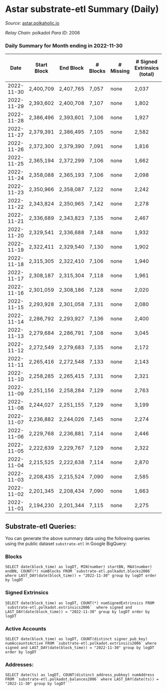 # Astar substrate-etl Summary (Daily)

_Source_: [astar.polkaholic.io](https://astar.polkaholic.io)

*Relay Chain*: polkadot
*Para ID*: 2006



### Daily Summary for Month ending in 2022-11-30


| Date | Start Block | End Block | # Blocks | # Missing | # Signed Extrinsics (total) | # Active Accounts | # Addresses with Balances | # Events | # Transfers | # XCM Transfers In | # XCM Transfers Out |
| ---- | ----------- | --------- | -------- | --------- | --------------------------- | ----------------- | ------------------------- | -------- | ----------- | ------------------ | ------------------- |
| 2022-11-30 | 2,400,709 | 2,407,765 | 7,057 | none  | 2,037 | 868 | 483,513 | 598,182 | 10,791 ($1,070,647) | 20 ($24,458.40) |   |
| 2022-11-29 | 2,393,602 | 2,400,708 | 7,107 | none  | 1,802 | 877 | 483,027 | 587,301 | 10,110 ($1,385,791) | 17 ($3,901.94) | 2 ($112.61) |
| 2022-11-28 | 2,386,496 | 2,393,601 | 7,106 | none  | 1,927 | 928 | 482,696 | 596,414 | 10,502 ($2,341,766) | 17 ($2,576.66) | 3 ($41.07) |
| 2022-11-27 | 2,379,391 | 2,386,495 | 7,105 | none  | 2,582 | 960 | 482,323 | 598,511 | 11,413 ($1,515,609) | 38 ($5,388.05) | 4 ($0.96) |
| 2022-11-26 | 2,372,300 | 2,379,390 | 7,091 | none  | 1,816 | 880 | 481,007 | 630,477 | 11,197 ($1,555,026) | 29 ($15,614.35) | 2 ($256.64) |
| 2022-11-25 | 2,365,194 | 2,372,299 | 7,106 | none  | 1,662 | 780 | 480,901 | 478,498 | 9,752 ($1,043,632) | 15 ($3,057.71) | 4 ($1.68) |
| 2022-11-24 | 2,358,088 | 2,365,193 | 7,106 | none  | 2,098 | 846 | 480,711 | 436,340 | 10,472 ($1,458,519) | 33 ($3,643.40) | 1 ($0.0008) |
| 2022-11-23 | 2,350,966 | 2,358,087 | 7,122 | none  | 2,242 | 929 | 480,369 | 457,201 | 11,942 ($2,084,145) | 53 ($12,848.80) | 2 ($7.74) |
| 2022-11-22 | 2,343,824 | 2,350,965 | 7,142 | none  | 2,278 | 966 |  | 451,408 | 10,450 ($1,963,911) | 26 ($9,674.85) | 1 ($0.0008) |
| 2022-11-21 | 2,336,689 | 2,343,823 | 7,135 | none  | 2,467 | 1,139 | 480,036 | 490,292 | 13,713 ($2,436,255) | 54 ($29,030.02) | 6 ($128.33) |
| 2022-11-20 | 2,329,541 | 2,336,688 | 7,148 | none  | 1,932 | 890 |  | 407,631 | 9,301 ($536,778) | 13 ($2,159.99) | 2 ($79.48) |
| 2022-11-19 | 2,322,411 | 2,329,540 | 7,130 | none  | 1,902 | 886 |  | 409,942 | 9,160 ($590,337) | 16 ($3,174.57) | 2 ($1.88) |
| 2022-11-18 | 2,315,305 | 2,322,410 | 7,106 | none  | 1,940 | 873 |  | 420,636 | 9,122 ($764,792) | 10 ($3,075.38) | 3 ($38.90) |
| 2022-11-17 | 2,308,187 | 2,315,304 | 7,118 | none  | 1,961 | 842 |  | 412,560 | 9,292 ($3,840,422) | 25 ($3,774.65) | 3 ($392.89) |
| 2022-11-16 | 2,301,059 | 2,308,186 | 7,128 | none  | 2,020 | 873 |  | 443,345 | 10,826 ($3,928,666) | 21 ($1,070.84) | 3 ($0.15) |
| 2022-11-15 | 2,293,928 | 2,301,058 | 7,131 | none  | 2,080 | 959 | 478,765 | 468,798 | 11,055 ($4,386,533) | 31 ($7,480.88) | 2 ($65.54) |
| 2022-11-14 | 2,286,792 | 2,293,927 | 7,136 | none  | 2,400 | 1,073 |  | 503,196 | 13,121 ($2,029,647) | 30 ($26,816.58) | 4 ($0.28) |
| 2022-11-13 | 2,279,684 | 2,286,791 | 7,108 | none  | 3,045 | 1,274 |  | 512,690 | 13,401 ($3,472,216) | 42 ($12,118.01) | 6 ($208.70) |
| 2022-11-12 | 2,272,549 | 2,279,683 | 7,135 | none  | 2,172 | 886 |  | 488,004 | 11,925 ($1,728,386) | 43 ($96,488.01) | 3 ($25,486.58) |
| 2022-11-11 | 2,265,416 | 2,272,548 | 7,133 | none  | 2,143 | 849 | 476,681 | 527,075 | 13,284 ($4,190,752) | 41 ($31,678.37) | 3 ($0.0023) |
| 2022-11-10 | 2,258,285 | 2,265,415 | 7,131 | none  | 2,321 | 938 |  | 594,644 | 14,213 ($3,057,174) | 50 ($67,462.81) | 2 ($13.64) |
| 2022-11-09 | 2,251,156 | 2,258,284 | 7,129 | none  | 2,763 | 1,150 |  | 667,813 | 16,872 ($7,824,680) | 46 ($28,458.24) | 7 ($3,919.08) |
| 2022-11-08 | 2,244,027 | 2,251,155 | 7,129 | none  | 3,199 | 1,136 |  | 692,854 | 18,432 ($6,758,949) | 66 ($53,061.53) | 44 ($36,672.43) |
| 2022-11-07 | 2,236,882 | 2,244,026 | 7,145 | none  | 2,274 | 1,015 |  | 560,554 | 12,794 ($2,572,671) | 26 ($8,258.58) | 26 ($36,006.75) |
| 2022-11-06 | 2,229,768 | 2,236,881 | 7,114 | none  | 2,446 | 1,040 |  | 598,694 | 12,589 ($3,119,976) | 17 ($20,062.80) | 15 ($18,989.34) |
| 2022-11-05 | 2,222,639 | 2,229,767 | 7,129 | none  | 2,322 | 979 |  | 550,531 | 12,022 ($2,472,092) | 15 ($11,954.61) | 18 ($8,031.44) |
| 2022-11-04 | 2,215,525 | 2,222,638 | 7,114 | none  | 2,870 | 1,124 | 474,374 | 604,520 | 14,353 ($7,229,400) | 34 ($18,020.13) | 40 ($48,022.86) |
| 2022-11-03 | 2,208,435 | 2,215,524 | 7,090 | none  | 2,585 | 1,096 | 474,063 | 565,288 | 13,392 ($2,970,850) | 77 ($51,210.53) | 36 ($36,264.20) |
| 2022-11-02 | 2,201,345 | 2,208,434 | 7,090 | none  | 1,663 | 844 |  | 456,428 | 11,145 ($1,428,399) | 23 ($7,079.04) | 30 ($10,305.63) |
| 2022-11-01 | 2,194,230 | 2,201,344 | 7,115 | none  | 2,275 | 1,028 | 473,518 | 478,677 | 12,394 ($3,048,365) | 22 ($21,780.11) | 41 ($25,801.41) |

## Substrate-etl Queries:
You can generate the above summary data using the following queries using the public dataset `substrate-etl` in Google BigQuery:


### Blocks
```
SELECT date(block_time) as logDT, MIN(number) startBN, MAX(number) endBN, COUNT(*) numBlocks FROM `substrate-etl.polkadot.blocks2006`  where LAST_DAY(date(block_time)) = "2022-11-30" group by logDT order by logDT
```


### Signed Extrinsics
```
SELECT date(block_time) as logDT, COUNT(*) numSignedExtrinsics FROM `substrate-etl.polkadot.extrinsics2006`  where signed and LAST_DAY(date(block_time)) = "2022-11-30" group by logDT order by logDT
```


### Active Accounts
```
SELECT date(block_time) as logDT, COUNT(distinct signer_pub_key) numAccountsActive FROM `substrate-etl.polkadot.extrinsics2006` where signed and LAST_DAY(date(block_time)) = "2022-11-30" group by logDT order by logDT
```


### Addresses:
```
SELECT date(ts) as logDT, COUNT(distinct address_pubkey) numAddress FROM `substrate-etl.polkadot.balances2006` where LAST_DAY(date(ts)) = "2022-11-30" group by logDT```

